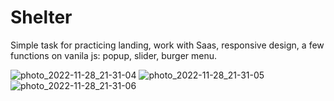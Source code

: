 # Shelter
Simple task for practicing landing, work with Saas, responsive design, a few functions on vanila js: popup, slider, burger menu.

![photo_2022-11-28_21-31-04](https://user-images.githubusercontent.com/75255811/204355063-b5c36933-2cd2-412e-8e6f-caba17195f04.jpg)
![photo_2022-11-28_21-31-05](https://user-images.githubusercontent.com/75255811/204355072-36ffb5ee-fa91-4f2f-bebc-1103cad64390.jpg)
![photo_2022-11-28_21-31-06](https://user-images.githubusercontent.com/75255811/204355075-3d945c00-f936-4c9a-9cdf-908f9c37abc9.jpg)

